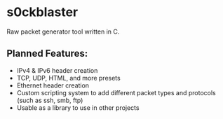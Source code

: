# s0ckblaster
Raw packet generator tool written in C.

## Planned Features:
- IPv4 & IPv6 header creation
- TCP, UDP, HTML, and more presets
- Ethernet header creation
- Custom scripting system to add different packet types and protocols (such as ssh, smb, ftp)
- Usable as a library to use in other projects
